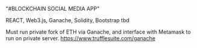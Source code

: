 "#BLOCKCHAIN SOCIAL MEDIA APP"

REACT, Web3.js, Ganache, Solidity, Bootstrap tbd

Must run private fork of ETH via Ganache, and interface with Metamask to run on private server.  https://www.trufflesuite.com/ganache

